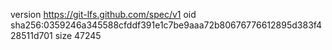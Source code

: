 version https://git-lfs.github.com/spec/v1
oid sha256:0359246a345588cfddf391e1c7be9aaa72b80676776612895d383f428511d701
size 47245
